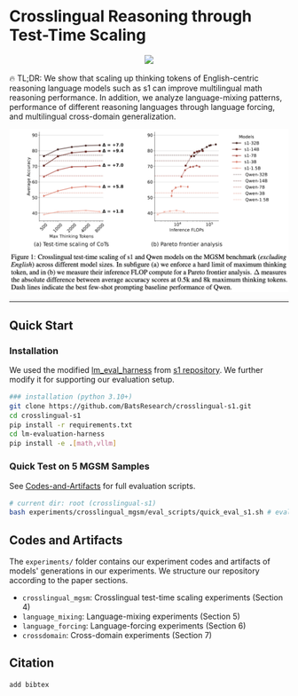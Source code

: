 # Crosslingual Reasoning through Test-Time Scaling

<p align="center">
    <a href="https://arxiv.org/abs/xxx.xxxx"><img src="https://img.shields.io/badge/arxiv-xxx.xxxx-b31b1b?logo=arxiv" /></a>
</p>

🔥 TL;DR: We show that scaling up thinking tokens of English-centric reasoning language models such as s1 can improve multilingual math reasoning performance. In addition, we analyze language-mixing patterns, performance of different reasoning languages through language forcing, and multilingual cross-domain generalization.

<p align="center">
  <img src="figures/crosslingual_mgsm.jpg" alt="Crosslingual MGSM performance" width="800"/>
</p>

---
## Quick Start

### Installation
We used the modified [lm_eval_harness](https://github.com/EleutherAI/lm-evaluation-harness) from [s1 repository](https://github.com/simplescaling/s1/). We further modify it for supporting our evaluation setup.
```bash
### installation (python 3.10+)
git clone https://github.com/BatsResearch/crosslingual-s1.git
cd crosslingual-s1
pip install -r requirements.txt
cd lm-evaluation-harness
pip install -e .[math,vllm]
```

### Quick Test on 5 MGSM Samples
See [Codes-and-Artifacts](#codes-and-artifacts) for full evaluation scripts.

```bash
# current dir: root (crosslingual-s1)
bash experiments/crosslingual_mgsm/eval_scripts/quick_eval_s1.sh # eval on 5 MGSM examples (zh)
```

## Codes and Artifacts
The `experiments/` folder contains our experiment codes and artifacts of models' generations in our experiments. We structure our repository according to the paper sections.
- `crosslingual_mgsm`: Crosslingual test-time scaling experiments (Section 4)
- `language_mixing`: Language-mixing experiments (Section 5)
- `language_forcing`: Language-forcing experiments (Section 6)
- `crossdomain`: Cross-domain experiments (Section 7)

## Citation
```
add bibtex
```